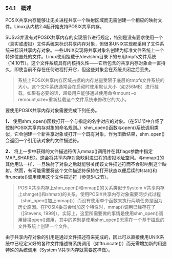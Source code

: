 ### 54.1　概述

POSIX共享内存能够让无关进程共享一个映射区域而无需创建一个相应的映射文件。Linux从内核2.4起开始支持POSIX共享内存。

SUSv3并没有对POSIX共享内存的实现细节进行规定，特别是没有要求使用一个（真实或虚拟）文件系统来标识共享内存对象，但很多UNIX实现都采用了文件系统来标识共享内存对象。一些UNIX实现将共享对象名创建为标准文件系统上一个特殊位置处的文件。Linux使用挂载于/dev/shm目录下的专用tmpfs文件系统（14.10节）。这个文件系统具有内核持久性——它所包含的共享内存对象会一直持久，即使当前不存在任何进程打开它，但这些对象会在系统关闭之后丢失。

> 系统上POSIX共享内存区域占据的内存总量受限于底层的tmpfs文件系统的大小。这个文件系统通常会在启动时使用默认大小（如256MB）进行挂载。如果有必要的话，超级用户能够通过使用命令mount –o remount,size=<num-bytes>重新挂载这个文件系统来修改它的大小。

要使用POSIX共享内存对象需要完成下列任务。

**1．** 使用shm_open()函数打开一个与指定的名字对应的对象。（在51.1节中介绍了控制POSIX共享内存对象的命名规则。）shm_open()函数与open()系统调用类似，它会创建一个新共享对象或打开一个既有对象。作为函数结果，shm_open()会返回一个引用该对象的文件描述符。

**2．** 将上一步中获得的文件描述符传入mmap()调用并在其flags参数中指定MAP_SHARED。这会将共享内存对象映射进进程的虚拟地址空间。与mmap()的其他用法一样，一旦映射了对象之后就能够关闭该文件描述符而不会影响到这个映射。然而，有可能需要将这个文件描述符保持在打开状态以便后续的fstat()和ftruncate()调用使用这个文件描述符（参见54.2节）。

> POSIX共享内存上shm_open()和mmap()的关系类似于System V共享内存上shmget()和shmat()的关系。使用POSIX共享内存对象需要两步式过程（shm_open()加上mmap()）而没有使用单个函数来执行两项任务是因为历史原因。在POSIX委员会增加这个特性时，mmap()调用已经存在了（[Stevens, 1999]）。实际上，这里所需要做的事情是使用shm_open()调用替换open()调用，其中的差别是使用shm_open()无需在一个基于磁盘的文件系统上创建一个文件。

由于共享内存对象的引用是通过文件描述符来完成的，因此可以直接使用UNIX系统中已经定义好的各种文件描述符系统调用（如ftruncate()）而无需增加新的用途特殊的系统调用（System V共享内存就需要这样做）。

